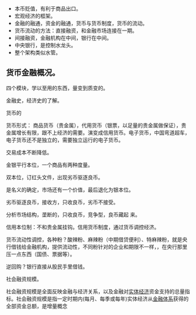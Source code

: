 * 本币贬值，有利于商品出口。
* 宏观经济的框架。
* 金融的融通，资金的融通，货币与货币制度，货币的流动。
* 货币流动的方法：直接融资，和金融市场连接在一期。
* 间接融资，金融机构在中间，银行在中间。
* 中央银行，是控制水龙头。
* 整个架构类似水管。

## 货币金融概况。

四个模块，学以至用的东西，量变到质变的。

金融史，经济史的了解。

货币的

 货币形式： 商品货币（贵金属），代用货币（银票，以足量的贵金属做保证），贵金属增长有限，跟不上经济的需要。演变成信用货币。电子货币，中国弯道超车，电子货币还不是独立的，需要独立运行的电子货币。

交易成本不断降低。

金银平行本位，一个商品有两种度量。

双本位，订红头文件，出现劣币驱逐良币。

是名义的确定，市场还有一个价值，最后退化为银本位。

劣币驱逐良币，接收方，只收良币，劣币不接受。

分析市场结构，垄断的，只收良币，竞争型，良币藏起 来。

信用本位制：不和贵金属挂钩。信用货币制度，通过货币调控经济。

货币流动性调控，各种粉？酸辣粉、麻辣粉（中期借贷便利）、特麻辣粉，就是央行借钱给金融机构，提供流动性，不同粉针对的企业和期限不一样，，在央行那里压一点东西（国债、票据等）。

逆回购？银行直接从股民手里借钱。

社会融资规模。

社会融资规模是全面反映金融与经济关系，以及金融对[实体经济](https://baike.baidu.com/item/实体经济)资金支持的总量指标。社会融资规模是指一定时期内(每月、每季或每年)实体经济从[金融体系](https://baike.baidu.com/item/金融体系)获得的全部资金总额，是增量概念



